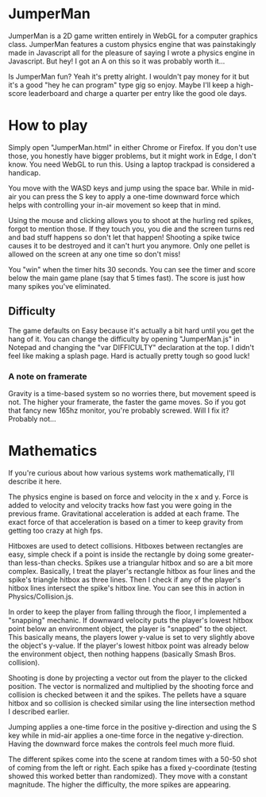 # JumperMan
JumperMan is a 2D game written entirely in WebGL for a computer graphics class. JumperMan features a custom physics engine that was painstakingly made in Javascript all for the pleasure of saying I wrote a physics engine in Javascript. But hey! I got an A on this so it was probably worth it...

Is JumperMan fun? Yeah it's pretty alright. I wouldn't pay money for it but it's a good "hey he can program" type gig so enjoy. Maybe I'll keep a high-score leaderboard and charge a quarter per entry like the good ole days.

# How to play
Simply open "JumperMan.html" in either Chrome or Firefox. If you don't use those, you honestly have bigger problems, but it might work in Edge, I don't know. You need WebGL to run this. Using a laptop trackpad is considered a handicap.

You move with the WASD keys and jump using the space bar. While in mid-air you can press the S key to apply a one-time downward force which helps with controlling your in-air movement so keep that in mind.

Using the mouse and clicking allows you to shoot at the hurling red spikes, forgot to mention those. If they touch you, you die and the screen turns red and bad stuff happens so don't let that happen! Shooting a spike twice causes it to be destroyed and it can't hurt you anymore. Only one pellet is allowed on the screen at any one time so don't miss!

You "win" when the timer hits 30 seconds. You can see the timer and score below the main game plane (say that 5 times fast). The score is just how many spikes you've eliminated.


## Difficulty
The game defaults on Easy because it's actually a bit hard until you get the hang of it. You can change the difficulty by opening "JumperMan.js" in Notepad and changing the "var DIFFICULTY" declaration at the top. I didn't feel like making a splash page. Hard is actually pretty tough so good luck!

### A note on framerate
Gravity is a time-based system so no worries there, but movement speed is not. The higher your framerate, the faster the game moves. So if you got that fancy new 165hz monitor, you're probably screwed. Will I fix it? Probably not...

# Mathematics
If you're curious about how various systems work mathematically, I'll describe it here.

The physics engine is based on force and velocity in the x and y. Force is added to velocity and velocity tracks how fast you were going in the previous frame. Gravitational acceleration is added at each frame. The exact force of that acceleration is based on a timer to keep gravity from getting too crazy at high fps.

Hitboxes are used to detect collisions. Hitboxes between rectangles are easy, simple check if a point is inside the rectangle by doing some greater-than less-than checks. Spikes use a triangular hitbox and so are a bit more complex. Basically, I treat the player's rectangle hitbox as four lines and the spike's triangle hitbox as three lines. Then I check if any of the player's hitbox lines intersect the spike's hitbox line. You can see this in action in Physics/Collision.js.

In order to keep the player from falling through the floor, I implemented a "snapping" mechanic. If downward velocity puts the player's lowest hitbox point below an environment object, the player is "snapped" to the object. This basically means, the players lower y-value is set to very slightly above the object's y-value. If the player's lowest hitbox point was already below the environment object, then nothing happens (basically Smash Bros. collision).

Shooting is done by projecting a vector out from the player to the clicked position. The vector is normalized and multiplied by the shooting force and collision is checked between it and the spikes. The pellets have a square hitbox and so collision is checked similar using the line intersection method I described earlier.

Jumping applies a one-time force in the positive y-direction and using the S key while in mid-air applies a one-time force in the negative y-direction. Having the downward force makes the controls feel much more fluid.

The different spikes come into the scene at random times with a 50-50 shot of coming from the left or right. Each spike has a fixed y-coordinate (testing showed this worked better than randomized). They move with a constant magnitude. The higher the difficulty, the more spikes are appearing.



